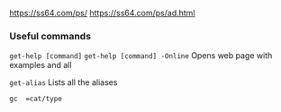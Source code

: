 
https://ss64.com/ps/
https://ss64.com/ps/ad.html

### Useful commands

`get-help [command]`
`get-help [command] -Online` Opens web page with examples and all

`get-alias` Lists all the aliases

`gc  =cat/type`




